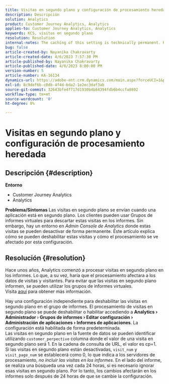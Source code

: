 ```yaml
---
title: Visitas en segundo plano y configuración de procesamiento heredada
description: Descripción
solution: Analytics
product: Customer Journey Analytics, Analytics
applies-to: Customer Journey Analytics, Analytics
keywords: KCS, visitas en segundo plano
resolution: Resolution
internal-notes: The caching of this setting is technically permanent. However, since we restart those services daily, we are practically manually busting that cache once very 24 hours. The setting caching behavior isn't really documented and is more just of an implementation detail. Therefore, be careful when sharing the information with customers.
bug: false
article-created-by: Nayanika Chakravarty
article-created-date: 4/6/2023 7:57:30 PM
article-published-by: Nayanika Chakravarty
article-published-date: 4/6/2023 8:00:00 PM
version-number: 5
article-number: KA-16134
dynamics-url: https://adobe-ent.crm.dynamics.com/main.aspx?forceUCI=1&pagetype=entityrecord&etn=knowledgearticle&id=6378873d-b5d4-ed11-a7c7-6045bd006b3d
exl-id: 8c9def6b-c0db-4f4d-bda2-1e2ec3daf3ab
source-git-commit: 32643bfe4f717d1930b4b84394fdb6b4ccfa8692
workflow-type: tm+mt
source-wordcount: '0'
ht-degree: 0%

---
```


# Visitas en segundo plano y configuración de procesamiento heredada

## Descripción {#description}

<b>Entorno</b>
- Customer Journey Analytics
- Analytics



<b>Problema/Síntomas</b>
Las visitas en segundo plano se envían cuando una aplicación está en segundo plano. Los clientes pueden usar Grupos de informes virtuales para descartar estas visitas en los informes. Sin embargo, hay un entorno en *Admin Console de Analytics* donde estas visitas se pueden desactivar de forma permanente. Este artículo explica cómo se pueden deshabilitar estas visitas y cómo el procesamiento se ve afectado por esta configuración.


## Resolución {#resolution}


Hace unos años, Analytics comenzó a procesar visitas en segundo plano en los informes. Lo que, a su vez, haría que el procesamiento afectara a los datos de visitas y visitantes. Para evitar que las visitas en segundo plano informen, se pueden utilizar los grupos de informes virtuales. Visita [aquí](https://experienceleague.adobe.com/docs/analytics/components/virtual-report-suites/vrs-components.html?lang=es) para obtener más información.

Hay una configuración independiente para deshabilitar las visitas en segundo plano en el grupo de informes. El procesamiento de visitas en segundo plano se puede deshabilitar o habilitar accediendo a <b>Analytics </b><b>›</b><b> Administrador </b>›<b> Grupos de informes </b><b>›</b><b> Editar configuración </b><b>›</b><b> Administración de aplicaciones </b><b>›</b><b> Informes de aplicaciones</b>. La configuración está habilitada de forma predeterminada.
<br>Las visitas en segundo plano en la fuente de datos se pueden identificar utilizando `customer_perpective` columna donde el valor de una visita en segundo plano será 1. En la cadena de consulta de URL, el valor es cp=1.<br>
Si las visitas en segundo plano están desactivadas, `visit_num` y `visit_page_num` se establecerá como 0, lo que indica a los servidores de procesamiento, *no incluir las visitas en los informes*. En el lado del informe, se realiza una búsqueda una vez cada 24 horas, si es necesario ignorar esas visitas en segundo plano. Por lo tanto, los cambios afectarán en los informes solo después de 24 horas de que se cambie la configuración.
